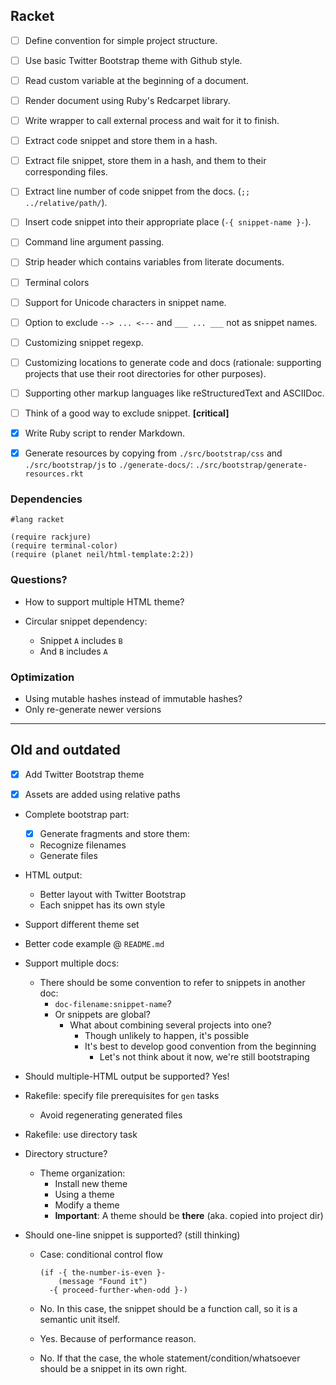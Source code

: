 ## Racket ##

* [ ] Define convention for simple project structure.

* [ ] Use basic Twitter Bootstrap theme with Github style.

* [ ] Read custom variable at the beginning of a document.

* [ ] Render document using Ruby's Redcarpet library.

* [ ] Write wrapper to call external process and wait for it to finish.

* [ ] Extract code snippet and store them in a hash.

* [ ] Extract file snippet, store them in a hash, and them to their
  corresponding files.

* [ ] Extract line number of code snippet from the docs. (`;; ../relative/path/`).

* [ ] Insert code snippet into their appropriate place (`-{ snippet-name }-`).

* [ ] Command line argument passing.

* [ ] Strip header which contains variables from literate documents.

* [ ] Terminal colors

* [ ] Support for Unicode characters in snippet name.

* [ ] Option to exclude `--> ... <---` and `___ ... ___` not as snippet names.

* [ ] Customizing snippet regexp.

* [ ] Customizing locations to generate code and docs (rationale: supporting
  projects that use their root directories for other purposes).

* [ ] Supporting other markup languages like reStructuredText and ASCIIDoc.

* [ ] Think of a good way to exclude snippet. **[critical]**

* [x] Write Ruby script to render Markdown.

* [x] Generate resources by copying from `./src/bootstrap/css` and
  `./src/bootstrap/js` to `./generate-docs/`:
  `./src/bootstrap/generate-resources.rkt`

### Dependencies ###

```racket
#lang racket

(require rackjure)
(require terminal-color)
(require (planet neil/html-template:2:2))
```

### Questions? ###

* How to support multiple HTML theme?

* Circular snippet dependency:
  - Snippet `A` includes `B`
  - And `B` includes `A`

### Optimization ###

* Using mutable hashes instead of immutable hashes?
* Only re-generate newer versions

---

## Old and outdated ##

* [x] Add Twitter Bootstrap theme

* [x] Assets are added using relative paths

* Complete bootstrap part:
  - [x] Generate fragments and store them: 
  - Recognize filenames
  - Generate files

* HTML output:
  - Better layout with Twitter Bootstrap
  - Each snippet has its own style

* Support different theme set

* Better code example @ `README.md`

* Support multiple docs:
  - There should be some convention to refer to snippets in another doc:
    * `doc-filename:snippet-name`?
    * Or snippets are global?
      - What about combining several projects into one?
        * Though unlikely to happen, it's possible
        * It's best to develop good convention from the beginning
          - Let's not think about it now, we're still bootstraping

* Should multiple-HTML output be supported? Yes!

* Rakefile: specify file prerequisites for `gen` tasks
  - Avoid regenerating generated files

* Rakefile: use directory task

* Directory structure?
  - Theme organization:
    * Install new theme
    * Using a theme
    * Modify a theme
    * **Important**: A theme should be **there** (aka. copied into project dir)

* Should one-line snippet is supported? (still thinking)
  - Case: conditional control flow

    ```elisp
    (if -{ the-number-is-even }-
        (message "Found it")
      -{ proceed-further-when-odd }-)
    ```
  - No.  In this case, the snippet should be a function call, so it is a
    semantic unit itself.

  - Yes.  Because of performance reason.

  - No.  If that the case, the whole statement/condition/whatsoever should be
    a snippet in its own right.
